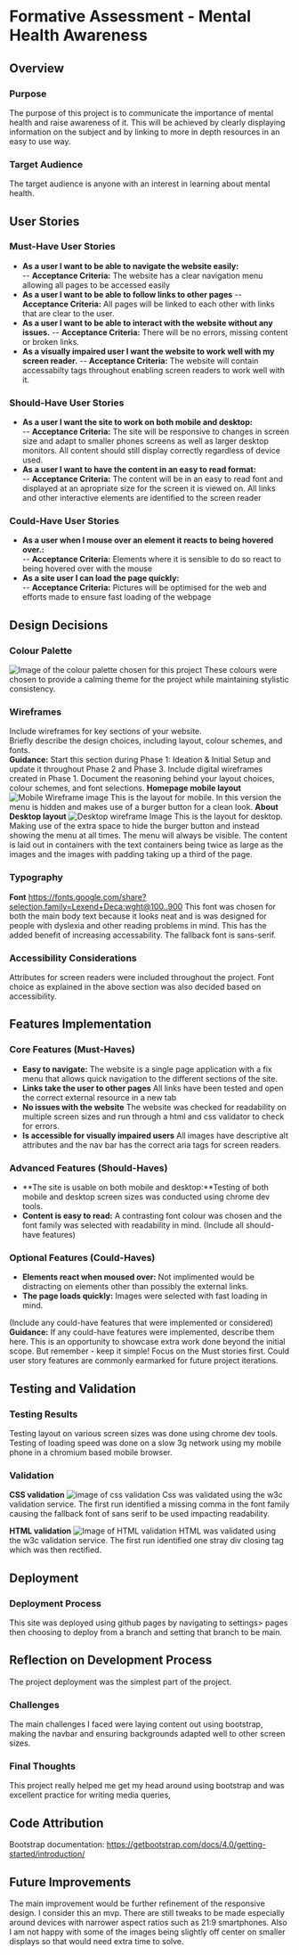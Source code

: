 # Formative Assessment - Mental Health Awareness

## Overview

### Purpose
The purpose of this project is to communicate the importance of mental health and raise awareness of it. This will be achieved by clearly displaying information on the subject and by linking to more in depth resources in an easy to use way.

### Target Audience
The target audience is anyone with an interest in learning about mental health.

## User Stories

### Must-Have User Stories
- **As a user I want to be able to navigate the website easily:**   
--  **Acceptance Criteria:** The website has a clear navigation menu allowing all pages to be accessed easily
-  **As a user I want to be able to follow links to other pages**
--  **Acceptance Criteria:** All pages will be linked to each other with links that are clear to the user.
-  **As a user I want to be able to interact with the website without any issues.**
--  **Acceptance Criteria:** There will be no errors, missing content or broken links.
-  **As a visually impaired user I want the website to work well with my screen reader.**
--  **Acceptance Criteria:** The website will contain accessabilty tags throughout enabling screen readers to work well with it.


### Should-Have User Stories
- **As a user I want the site to work on both mobile and desktop:**  
--  **Acceptance Criteria:** The site will be responsive to changes in screen size and adapt to smaller phones screens as well as larger desktop monitors. All content should still display correctly regardless of device used.
- **As a user I want to have the content in an easy to read format:**   
--  **Acceptance Criteria:** The content will be in an easy to read font and displayed at an apropriate size for the screen it is viewed on. All links and other interactive elements are identified to the screen reader


### Could-Have User Stories
- **As a user when I mouse over an element it reacts to being hovered over.:**   
--  **Acceptance Criteria:** Elements where it is sensible to do so react to being hovered over with the mouse
- **As a site user I can load the page quickly:**   
--  **Acceptance Criteria:** Pictures will be optimised for the web and efforts made to ensure fast loading of the webpage


## Design Decisions

### Colour Palette
![Image of the colour palette chosen for this project](assets/Wireframes/ColourPalette.png)
These colours were chosen to provide a calming theme for the project while maintaining stylistic consistency.

### Wireframes
Include wireframes for key sections of your website.  
Briefly describe the design choices, including layout, colour schemes, and fonts.  
**Guidance:** Start this section during Phase 1: Ideation & Initial Setup and update it throughout Phase 2 and Phase 3. Include digital wireframes created in Phase 1. Document the reasoning behind your layout choices, colour schemes, and font selections.
**Homepage mobile layout**
![Mobile Wireframe image](assets/Wireframes/mobileWireframe.png)
This is the layout for mobile. In this version the menu is hidden and makes use of a burger button for a clean look.
**About Desktop layout**
![Desktop wireframe Image](assets/Wireframes/DesktopWireframeAbout.png)
This is the layout for desktop. Making use of the extra space to hide the burger button and instead showing the menu at all times. The menu will always be visible. The content is laid out in containers with the text containers being twice as large as the images and the images with padding taking up a third of the page.

### Typography
**Font**
https://fonts.google.com/share?selection.family=Lexend+Deca:wght@100..900
This font was chosen for both the main body text because it looks neat and is was designed for people with dyslexia and other reading problems in mind. This has the added benefit of increasing accessability. The fallback font is sans-serif. 

### Accessibility Considerations
Attributes for screen readers were included throughout the project. Font choice as explained in the above section was also decided based on accessibility.

## Features Implementation

### Core Features (Must-Haves)
- **Easy to navigate:** The website is a single page application with a fix menu that allows quick navigation to the different sections of the site.
- **Links take the user to other pages** All links have been tested and open the correct external resource in a new tab
- **No issues with the website** The website was checked for readability on multiple screen sizes and run through a html and css validator to check for errors.
- **Is accessible for visually impaired users** All images have descriptive alt attributes and the nav bar has the correct aria tags for screen readers.

### Advanced Features (Should-Haves)
- **The site is usable on both mobile and desktop:**Testing of both mobile and desktop screen sizes was conducted using chrome dev tools.
- **Content is easy to read:** A contrasting font colour was chosen and the font family was selected with readability in mind.
(Include all should-have features)  

### Optional Features (Could-Haves)
- **Elements react when moused over:** Not implimented would be distracting on elements other than possibly the external links.
- **The page loads quickly:** Images were selected with fast loading in mind. 

(Include any could-have features that were implemented or considered)  
**Guidance:** If any could-have features were implemented, describe them here. This is an opportunity to showcase extra work done beyond the initial scope. But remember - keep it simple! Focus on the Must stories first. Could user story features are commonly earmarked for future project iterations.


## Testing and Validation

### Testing Results
Testing layout on various screen sizes was done using chrome dev tools. Testing of loading speed was done on a slow 3g network using my mobile phone in a chromium based mobile browser.

### Validation
**CSS validation**
![image of css validation](/assets/Wireframes/css%20validator.png)
Css was validated using the w3c validation service. The first run identified a missing comma in the font family causing the fallback font of sans serif to be used impacting readability.


**HTML validation**
![Image of HTML validation](/assets/Wireframes/html-validator.png)
HTML was validated using the w3c validation service. The first run identified one stray div closing tag which was then rectified.

## Deployment

### Deployment Process
This site was deployed using github pages by navigating to settings> pages then choosing to deploy from a branch and setting that branch to be main. 

## Reflection on Development Process
The project deployment was the simplest part of the project.

### Challenges
The main challenges I faced were laying content out using bootstrap, making the navbar and ensuring backgrounds adapted well to other screen sizes.

### Final Thoughts
This project really helped me get my head around using bootstrap and was excellent practice for writing media queries,

## Code Attribution
Bootstrap documentation: https://getbootstrap.com/docs/4.0/getting-started/introduction/

## Future Improvements
The main improvement would be further refinement of the responsive design. I consider this an mvp. There are still tweaks to be made especially around devices with narrower aspect ratios such as 21:9 smartphones. Also I am not happy with some of the images being slightly off center on smaller displays so that would need extra time to solve.